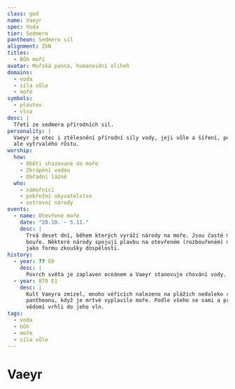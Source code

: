 ```yaml
---
class: god
name: Vaeyr
spec: Voda
tier: Sedmero
pantheon: Sedmero sil
alignment: ZkN
titles:
  - Bůh moří
avatar: Mořská panna, humanoidní oliheň
domains:
  - voda
  - síla vůle
  - moře
symbols:
  - ploutev
  - vlna
desc: |
  Třetí ze sedmera přírodních sil. 
personality: |
  Vaeyr je otec i ztělesnění přírodní síly vody, jeji vůle a šíření, pomalého,
  ale vytrvalého růstu. 
worship:
  how:
    - Oběti shazované do moře
    - Zkrápění vodou
    - Obřadní lázně
  who:
    - námořníci
    - pobřežní obyvatelstvo
    - ostrovní národy
events:
  - name: Otevřené moře
    date: "20.10. ~ 5.11."
    desc: |
      Trvá deset dní, během kterých vyráží národy na moře. Jsou časté mořské
      bouře. Některé národy spojují plavbu na otevřeném (rozbouřeném) moři, 
      jako formu zkoušky dospělosti.
history:
  - year: ?? E0
    desc: |
      Povrch světa je zaplaven oceánem a Vaeyr stanovuje chování vody.
  - year: 879 E1
    desc: |
      Kult Vaeyra zmizel, mnoho věřících nalezeno na plážích nedaleko chrámu
      pantheonu, když je mrtvé vyplavilo moře. Podle všeho se sami a při plném 
      vědomí vrhli do jeho vln.
tags:
  - voda
  - bůh
  - moře
  - síla vůle
---
```

# Vaeyr